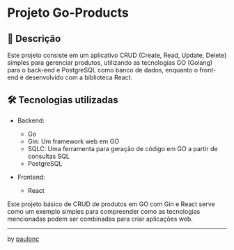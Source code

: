 # Projeto Go-Products

## 🚀 Descrição
Este projeto consiste em um aplicativo CRUD (Create, Read, Update, Delete) simples para gerenciar produtos, utilizando as tecnologias GO (Golang) para o back-end e PostgreSQL como banco de dados, enquanto o front-end é desenvolvido com a biblioteca React.

## 🛠️ Tecnologias utilizadas
- Backend:
    - Go
    - Gin: Um framework web em GO
    - SQLC: Uma ferramenta para geração de código em GO a partir de consultas SQL
    - PostgreSQL

- Frontend:
    - React

Este projeto básico de CRUD de produtos em GO com Gin e React serve como um exemplo simples para compreender como as tecnologias mencionadas podem ser combinadas para criar aplicações web.

---
by [paulonc](https://github.com/paulonc)
